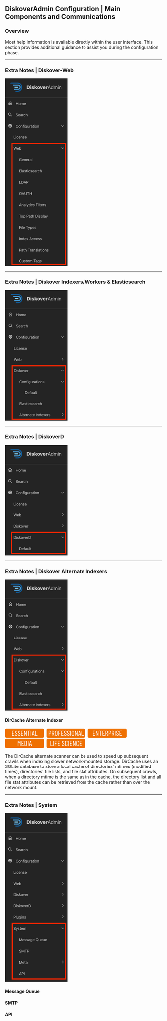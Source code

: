 <p id="config_main"></p>

## DiskoverAdmin Configuration | Main Components and Communications

### Overview

Most help information is available directly within the user interface. This section provides additional guidance to assist you during the configuration phase.


<p id="config_diskover_web"></p>

___
### Extra Notes | Diskover-Web

<img src="images/diskoveradmin_menu_web.png" width="200">




<p id="config_indexers"></p>

<p id=“config_es”></p>

___
### Extra Notes | Diskover Indexers/Workers & Elasticsearch

<img src="images/diskoveradmin_menu_diskover.png" width="200">





<p id="config_diskoverd"></p>

___
### Extra Notes | DiskoverD

<img src="images/diskoveradmin_menu_diskoverd.png" width="200">





<p id="config_alt_indexers"></p>

___
### Extra Notes | Diskover Alternate Indexers

<img src="images/diskoveradmin_menu_diskover.png" width="200">



<p id="config_alt_indexer_dircache"></p>

#### DirCache Alternate Indexer
<img src="images/button_edition_essential.png" width="125">&nbsp;&nbsp;<img src="images/button_edition_professional.png" width="125">&nbsp;&nbsp;<img src="images/button_edition_enterprise.png" width="125">&nbsp;&nbsp;<img src="images/button_edition_media.png" width="125">&nbsp;&nbsp;<img src="images/button_edition_life_science.png" width="125">

The DirCache alternate scanner can be used to speed up subsequent crawls when indexing slower network-mounted storage. DirCache uses an SQLite database to store a local cache of directories' mtimes (modified times), directories' file lists, and file stat attributes. On subsequent crawls, when a directory mtime is the same as in the cache, the directory list and all file stat attributes can be retrieved from the cache rather than over the network mount.




<p id="x"></p>

___
### Extra Notes | System

<img src="images/diskoveradmin_menu_system.png" width="200">


#### Message Queue

#### SMTP

#### API
